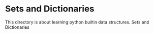 # Sets and Dictionaries
This directory is about learning python builtin data structures. Sets and Dictionaries
